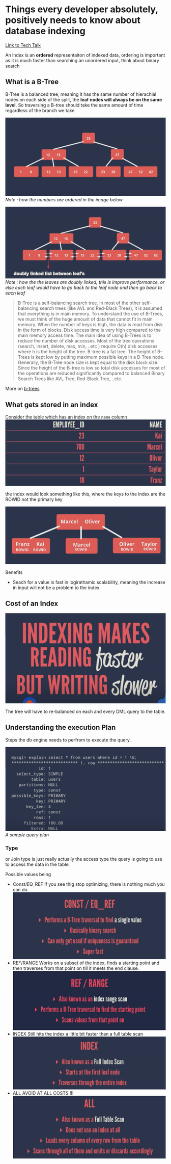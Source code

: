 # Things every developer absolutely, positively needs to know about database indexing

[Link to Tech Talk](https://www.youtube.com/watch?v=HubezKbFL7E)

An index is an **ordered** representaiton of indexed data, ordering is important as it is much faster than searching an unordered input, think about binary search

## What is a B-Tree

B-Tree is a balanced tree, meaning it has the same number of hierachial nodes on each side of the split, the **leaf nodes will always be on the same level**. So traversing a B-tree should take the same amount of time regardless of the branch we take

![B-Tree](images/2021-10-30-10-11-40.png)
_Note : how the numbers are ordered in the image below_

![B-Tree with Doubly Linked list](images/2021-10-30-10-16-53.png)
_Note : how the the leaves are doubly linked, this is improve performance, or else each leaf would have to go back to the leaf node and then go back to each leaf_

> B-Tree is a self-balancing search tree. In most of the other self-balancing search trees (like AVL and Red-Black Trees), it is assumed that everything is in main memory. To understand the use of B-Trees, we must think of the huge amount of data that cannot fit in main memory. When the number of keys is high, the data is read from disk in the form of blocks. Disk access time is very high compared to the main memory access time. The main idea of using B-Trees is to reduce the number of disk accesses. Most of the tree operations (search, insert, delete, max, min, ..etc ) require O(h) disk accesses where h is the height of the tree. B-tree is a fat tree. The height of B-Trees is kept low by putting maximum possible keys in a B-Tree node. Generally, the B-Tree node size is kept equal to the disk block size. Since the height of the B-tree is low so total disk accesses for most of the operations are reduced significantly compared to balanced Binary Search Trees like AVL Tree, Red-Black Tree, ..etc.

More on [b-trees](https://www.geeksforgeeks.org/introduction-of-b-tree-2/)

## What gets stored in an index

Consider the table which has an index on the `name` column
![What gets stored in the database](images/2021-10-30-14-23-02.png)

the index would look something like this, where the keys to the index are the ROWID not the primary key

![Index up](images/2021-10-30-14-25-35.png)

Benefits

- Seach for a value is fast in logirathamic scalability, meaning the increase in input will not be a problem to the index.

## Cost of an Index

![Cost of an Index](images/2021-10-30-14-30-10.png)

The tree will have to re-balanced on each and every DML query to the table.

## Understanding the execution Plan

Steps the db engine needs to perfrom to execute the query.

![Sample Query Plan](images/2021-10-31-00-11-45.png)
_A sample query plan_

### **Type**

or Join type is just really actually the access type the query is going to use to access the data in the table.

Possible values being

- Const/EQ_REF
If you see thig stop optimizing, there is nothing much you can do.
![Const EQ Ref](images/2021-10-31-00-14-49.png)
- REF/RANGE
Works on a subset of the index, finds a starting point and then traverses from that point on till it meets the end clause.
![Ref Range Scan](images/2021-10-31-00-17-23.png)
- INDEX
Still hits the index a little bit faster than a full table scan
![Index](images/2021-10-31-00-19-52.png)
- ALL
AVOID AT ALL COSTS !!!
![ALL](images/2021-10-31-00-39-59.png)
